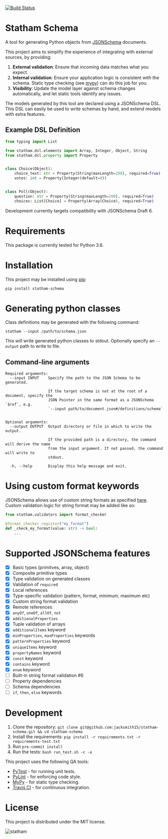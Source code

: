 [![Build Status](https://travis-ci.com/jacksmith15/statham-schema.svg?token=JrMQr8Ynsmu5tphpTQ2p&branch=master)](https://travis-ci.com/jacksmith15/statham-schema)
# Statham Schema
A tool for generating Python objects from [JSONSchema](https://json-schema.org/) documents.

This project aims to simplify the experience of integrating with external sources, by providing:
1. **External validation**: Ensure that incoming data matches what you expect.
2. **Internal validation**: Ensure your application logic is consistent with the schema. Static type checking (see [mypy](http://mypy-lang.org/)) can do this job for you.
3. **Visibility**: Update the model layer against schema changes automatically, and let static tools identify any issues.

The models generated by this tool are declared using a JSONSchema DSL. This DSL can easily be used to write schemas by hand, and extend models with extra features.

## Example DSL Definition
```python
from typing import List

from statham.dsl.elements import Array, Integer, Object, String
from statham.dsl.property import Property


class Choice(Object):
    choice_text: str = Property(String(maxLength=200), required=True)
    votes: int = Property(Integer(default=0))


class Poll(Object):
    question: str = Property(String(maxLength=200), required=True)
    choices: List[Choice] = Property(Array(Choice), required=True)
```

Development currently targets compatibility with JSONSchema Draft 6.

# Requirements
This package is currently tested for Python 3.6.

# Installation
This project may be installed using [pip](https://pip.pypa.io/en/stable/):
```
pip install statham-schema
```

# Generating python classes
Class definitions may be generated with the following command:
```
statham --input /path/to/schema.json
```

This will write generated python classes to stdout. Optionally specify an `--output` path to write to file.

## Command-line arguments
```
Required arguments:
  --input INPUT    Specify the path to the JSON Schema to be generated.

                   If the target schema is not at the root of a document, specify the
                   JSON Pointer in the same format as a JSONSchema `$ref`, e.g.
                   `--input path/to/document.json#/definitions/schema`


Optional arguments:
  --output OUTPUT  Output directory or file in which to write the output.

                   If the provided path is a directory, the command will derive the name
                   from the input argument. If not passed, the command will write to
                   stdout.

  -h, --help       Display this help message and exit.
```


# Using custom format keywords
JSONSchema allows use of custom string formats as specified [here](https://json-schema.org/draft/2019-09/json-schema-validation.html#rfc.section.7.2.3). Custom validation logic for string format may be added like so:
```python
from statham.validators import format_checker

@format_checker.register("my_format")
def _check_my_format(value: str) -> bool:
    ...
```

# Supported JSONSchema features
- [x] Basic types (primitves, array, object)
- [x] Composite primitive types
- [x] Type validation on generated classes
- [x] Validation of `required`
- [x] Local references
- [x] Type-specific validation (pattern, format, minimum, maximum etc)
- [x] Custom string format validation
- [x] Remote references
- [x] `anyOf`, `oneOf`, `allOf`, `not`
- [x] `additionalProperties`
- [x] Tuple validation of arrays
- [x] `additionalItems` keyword
- [x] `minProperties`, `maxProperties` keywords
- [x] `patternProperties` keyword
- [x] `uniqueItems` keyword
- [x] `propertyNames` keyword
- [x] `const` keyword
- [x] `contains` keyword
- [x] `enum` keyword
- [ ] Built-in string format validation #6
- [ ] Property dependencies
- [ ] Schema dependencies
- [ ] `if`, `then`, `else` keywords

# Development
1. Clone the repository: `git clone git@github.com:jacksmith15/statham-schema.git && cd statham-schema`
2. Install the requirements: `pip install -r requirements.txt -r requirements-test.txt`
3. Run `pre-commit install`
4. Run the tests: `bash run_test.sh -c -a`

This project uses the following QA tools:
- [PyTest](https://docs.pytest.org/en/latest/) - for running unit tests.
- [PyLint](https://www.pylint.org/) - for enforcing code style.
- [MyPy](http://mypy-lang.org/) - for static type checking.
- [Travis CI](https://travis-ci.org/) - for continuous integration.

# License
This project is distributed under the MIT license.

![statham](https://giant.gfycat.com/GrotesqueNauticalCaracal.gif)

